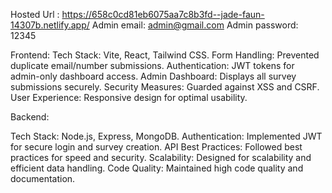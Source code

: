 Hosted Url : https://658c0cd81eb6075aa7c8b3fd--jade-faun-14307b.netlify.app/
Admin email: admin@gmail.com
Admin password: 12345

Frontend:
Tech Stack: Vite, React, Tailwind CSS.
Form Handling: Prevented duplicate email/number submissions.
Authentication: JWT tokens for admin-only dashboard access.
Admin Dashboard: Displays all survey submissions securely.
Security Measures: Guarded against XSS and CSRF.
User Experience: Responsive design for optimal usability.

Backend:

Tech Stack: Node.js, Express, MongoDB.
Authentication: Implemented JWT for secure login and survey creation.
API Best Practices: Followed best practices for speed and security.
Scalability: Designed for scalability and efficient data handling.
Code Quality: Maintained high code quality and documentation.
